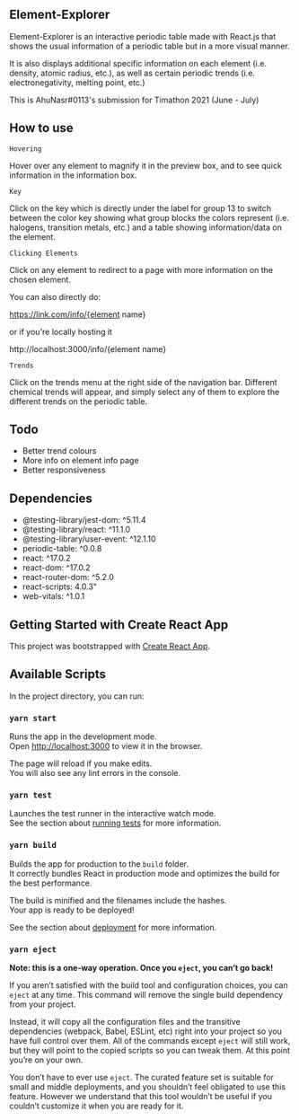 ## Element-Explorer

Element-Explorer is an interactive periodic table made with React.js that shows the usual information of a periodic table but in a more visual manner.

It is also displays additional specific information on each element (i.e. density, atomic radius, etc.), as well as certain periodic trends (i.e. electronegativity, melting point, etc.)

This is AhuNasr#0113's submission for Timathon 2021 (June - July)

## How to use

`Hovering`

Hover over any element to magnify it in the preview box, and to see quick information in the information box.

`Key`

Click on the key which is directly under the label for group 13 to switch between the color key showing what group blocks the colors represent (i.e. halogens, transition metals, etc.) and a table showing information/data on the element. 

`Clicking Elements`

Click on any element to redirect to a page with more information on the chosen element.

You can also directly do:

https://link.com/info/{element name}

or if you're locally hosting it

http://localhost:3000/info/{element name}

`Trends`

Click on the trends menu at the right side of the navigation bar. Different chemical trends will appear, and simply select any of them to explore the different trends on the periodic table.


## Todo

- Better trend colours
- More info on element info page 
- Better responsiveness

## Dependencies

- @testing-library/jest-dom: ^5.11.4
- @testing-library/react: ^11.1.0
- @testing-library/user-event: ^12.1.10
- periodic-table: ^0.0.8
- react: ^17.0.2
- react-dom: ^17.0.2
- react-router-dom: ^5.2.0
- react-scripts: 4.0.3"
- web-vitals: ^1.0.1


## Getting Started with Create React App

This project was bootstrapped with [Create React App](https://github.com/facebook/create-react-app).

## Available Scripts

In the project directory, you can run:

### `yarn start`

Runs the app in the development mode.\
Open [http://localhost:3000](http://localhost:3000) to view it in the browser.

The page will reload if you make edits.\
You will also see any lint errors in the console.

### `yarn test`

Launches the test runner in the interactive watch mode.\
See the section about [running tests](https://facebook.github.io/create-react-app/docs/running-tests) for more information.

### `yarn build`

Builds the app for production to the `build` folder.\
It correctly bundles React in production mode and optimizes the build for the best performance.

The build is minified and the filenames include the hashes.\
Your app is ready to be deployed!

See the section about [deployment](https://facebook.github.io/create-react-app/docs/deployment) for more information.

### `yarn eject`

**Note: this is a one-way operation. Once you `eject`, you can’t go back!**

If you aren’t satisfied with the build tool and configuration choices, you can `eject` at any time. This command will remove the single build dependency from your project.

Instead, it will copy all the configuration files and the transitive dependencies (webpack, Babel, ESLint, etc) right into your project so you have full control over them. All of the commands except `eject` will still work, but they will point to the copied scripts so you can tweak them. At this point you’re on your own.

You don’t have to ever use `eject`. The curated feature set is suitable for small and middle deployments, and you shouldn’t feel obligated to use this feature. However we understand that this tool wouldn’t be useful if you couldn’t customize it when you are ready for it.